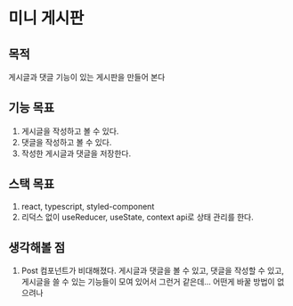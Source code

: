 # 미니 게시판

## 목적
게시글과 댓글 기능이 있는 게시판을 만들어 본다

## 기능 목표
1. 게시글을 작성하고 볼 수 있다.
2. 댓글을 작성하고 볼 수 있다.
3. 작성한 게시글과 댓글을 저장한다.

## 스택 목표
1. react, typescript, styled-component
2. 리덕스 없이 useReducer, useState, context api로 상태 관리를 한다.

## 생각해볼 점
1. Post 컴포넌트가 비대해졌다. 게시글과 댓글을 볼 수 있고, 댓글을 작성할 수 있고, 게시글을 쓸 수 있는 기능들이 모여 있어서 그런거 같은데... 어떤게 바꿀 방법이 없으려나
